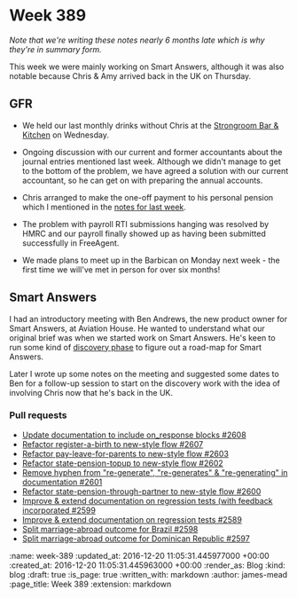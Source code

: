 Week 389
========

_Note that we're writing these notes nearly 6 months late which is why they're in summary form._

This week we were mainly working on Smart Answers, although it was also notable because Chris & Amy arrived back in the UK on Thursday.

## GFR

* We held our last monthly drinks without Chris at the [Strongroom Bar & Kitchen][] on Wednesday.

* Ongoing discussion with our current and former accountants about the journal entries mentioned last week. Although we didn't manage to get to the bottom of the problem, we have agreed a solution with our current accountant, so he can get on with preparing the annual accounts.

* Chris arranged to make the one-off payment to his personal pension which I mentioned in the [notes for last week](/week-388).

* The problem with payroll RTI submissions hanging was resolved by HMRC and our payroll finally showed up as having been submitted successfully in FreeAgent.

* We made plans to meet up in the Barbican on Monday next week - the first time we will've met in person for over six months!

## Smart Answers

I had an introductory meeting with Ben Andrews, the new product owner for Smart Answers, at Aviation House. He wanted to understand what our original brief was when we started work on Smart Answers. He's keen to run some kind of [discovery phase](https://www.gov.uk/service-manual/agile-delivery/how-the-discovery-phase-works) to figure out a road-map for Smart Answers.

Later I wrote up some notes on the meeting and suggested some dates to Ben for a follow-up session to start on the discovery work with the idea of involving Chris now that he's back in the UK.

### Pull requests

* [Update documentation to include on_response blocks #2608](https://github.com/alphagov/smart-answers/pull/2608)
* [Refactor register-a-birth to new-style flow #2607](https://github.com/alphagov/smart-answers/pull/2607)
* [Refactor pay-leave-for-parents to new-style flow #2603](https://github.com/alphagov/smart-answers/pull/2603)
* [Refactor state-pension-topup to new-style flow #2602](https://github.com/alphagov/smart-answers/pull/2602)
* [Remove hyphen from "re-generate", "re-generates" & "re-generating" in documentation #2601](https://github.com/alphagov/smart-answers/pull/2601)
* [Refactor state-pension-through-partner to new-style flow #2600](https://github.com/alphagov/smart-answers/pull/2600)
* [Improve & extend documentation on regression tests (with feedback incorporated #2599](https://github.com/alphagov/smart-answers/pull/2599)
* [Improve & extend documentation on regression tests #2589](https://github.com/alphagov/smart-answers/pull/2589)
* [Split marriage-abroad outcome for Brazil #2598](https://github.com/alphagov/smart-answers/pull/2598)
* [Split marriage-abroad outcome for Dominican Republic #2597](https://github.com/alphagov/smart-answers/pull/2597)

[Strongroom Bar & Kitchen]: http://www.strongroombar.com/

:name: week-389
:updated_at: 2016-12-20 11:05:31.445977000 +00:00
:created_at: 2016-12-20 11:05:31.445963000 +00:00
:render_as: Blog
:kind: blog
:draft: true
:is_page: true
:written_with: markdown
:author: james-mead
:page_title: Week 389
:extension: markdown
